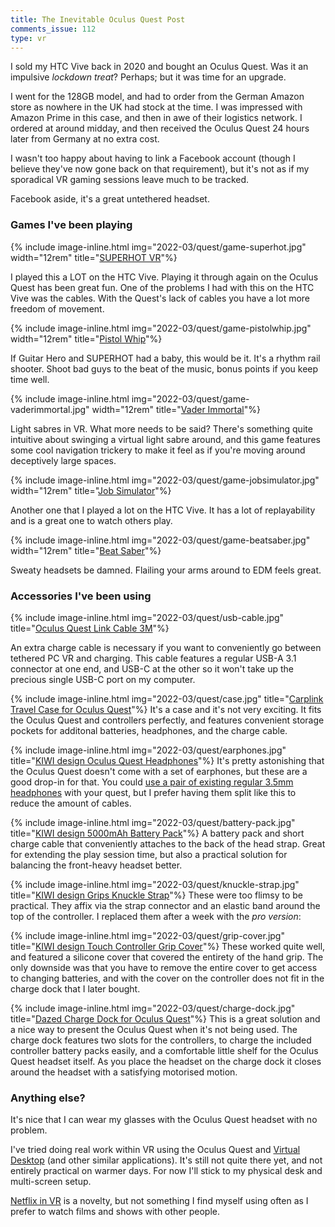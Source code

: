 ```yaml
---
title: The Inevitable Oculus Quest Post
comments_issue: 112
type: vr
---
```


I sold my HTC Vive back in 2020 and bought an Oculus Quest. Was it an impulsive _lockdown treat_? Perhaps; but it was time for an upgrade.

I went for the 128GB model, and had to order from the German Amazon store as nowhere in the UK had stock at the time. I was impressed with Amazon Prime in this case, and then in awe of their logistics network. I ordered at around midday, and then received the Oculus Quest 24 hours later from Germany at no extra cost.

I wasn't too happy about having to link a Facebook account (though I believe they've now gone back on that requirement), but it's not as if my sporadical VR gaming sessions leave much to be tracked.

Facebook aside, it's a great untethered headset.

### Games I've been playing

{% include image-inline.html img="2022-03/quest/game-superhot.jpg" width="12rem" title="[SUPERHOT VR](https://www.oculus.com/experiences/quest/1921533091289407)"%}

I played this a LOT on the HTC Vive. Playing it through again on the Oculus Quest has been great fun. One of the problems I had with this on the HTC Vive was the cables. With the Quest's lack of cables you have a lot more freedom of movement.

{% include image-inline.html img="2022-03/quest/game-pistolwhip.jpg" width="12rem" title="[Pistol Whip](https://www.oculus.com/experiences/quest/2104963472963790)"%}

If Guitar Hero and SUPERHOT had a baby, this would be it. It's a rhythm rail shooter. Shoot bad guys to the beat of the music, bonus points if you keep time well.

{% include image-inline.html img="2022-03/quest/game-vaderimmortal.jpg" width="12rem" title="[Vader Immortal](https://www.oculus.com/experiences/quest/464321471738039/)"%}

Light sabres in VR. What more needs to be said? There's something quite intuitive about swinging a virtual light sabre around, and this game features some cool navigation trickery to make it feel as if you're moving around deceptively large spaces. 

{% include image-inline.html img="2022-03/quest/game-jobsimulator.jpg" width="12rem" title="[Job Simulator](https://www.oculus.com/experiences/quest/3235570703151406)"%}

Another one that I played a lot on the HTC Vive. It has a lot of replayability and is a great one to watch others play.

{% include image-inline.html img="2022-03/quest/game-beatsaber.jpg" width="12rem" title="[Beat Saber](https://www.oculus.com/experiences/quest/2448060205267927)"%}

Sweaty headsets be damned. Flailing your arms around to EDM feels great.

<div class="clear"></div>

### Accessories I've been using

{% include image-inline.html img="2022-03/quest/usb-cable.jpg" title="[Oculus Quest Link Cable 3M](https://smile.amazon.co.uk/gp/product/B088BTHDFJ/ref=ppx_yo_dt_b_search_asin_title?ie=UTF8&psc=1)"%}

An extra charge cable is necessary if you want to conveniently go between tethered PC VR and charging. This cable features a regular USB-A 3.1 connector at one end, and USB-C at the other so it won't take up the precious single USB-C port on my computer.

{% include image-inline.html img="2022-03/quest/case.jpg" title="[Carplink Travel Case for Oculus Quest](https://smile.amazon.co.uk/gp/product/B07SRS93XZ/ref=ppx_yo_dt_b_search_asin_title?ie=UTF8&psc=1)"%}
It's a case and it's not very exciting. It fits the Oculus Quest and controllers perfectly, and features convenient storage pockets for additonal batteries, headphones, and the charge cable.

{% include image-inline.html img="2022-03/quest/earphones.jpg" title="[KIWI design Oculus Quest Headphones](https://smile.amazon.co.uk/gp/product/B081V8C3B3/ref=ppx_yo_dt_b_search_asin_title?ie=UTF8&psc=1)"%}
It's pretty astonishing that the Oculus Quest doesn't come with a set of earphones, but these are a good drop-in for that. You could [use a pair of existing regular 3.5mm headphones](https://support.oculus.com/articles/headsets-and-accessories/using-your-headset/using-headphones) with your quest, but I prefer having them split like this to reduce the amount of cables.

{% include image-inline.html img="2022-03/quest/battery-pack.jpg" title="[KIWI design 5000mAh Battery Pack](https://smile.amazon.co.uk/gp/product/B08628GZGH/ref=ppx_yo_dt_b_search_asin_title?ie=UTF8&psc=1)"%}
A battery pack and short charge cable that conveniently attaches to the back of the head strap. Great for extending the play session time, but also a practical solution for balancing the front-heavy headset better.

{% include image-inline.html img="2022-03/quest/knuckle-strap.jpg" title="[KIWI design Grips Knuckle Strap](https://smile.amazon.co.uk/gp/product/B07XXZWKLG/ref=ppx_yo_dt_b_search_asin_title?ie=UTF8&psc=1)"%}
These were too flimsy to be practical. They affix via the strap connector and an elastic band around the top of the controller. I replaced them after a week with the _pro version_:

{% include image-inline.html img="2022-03/quest/grip-cover.jpg" title="[KIWI design Touch Controller Grip Cover](https://smile.amazon.co.uk/gp/product/B08C3295GR/ref=ppx_yo_dt_b_search_asin_title?ie=UTF8&psc=1)"%}
These worked quite well, and featured a silicone cover that covered the entirety of the hand grip. The only downside was that you have to remove the entire cover to get access to changing batteries, and with the cover on the controller does not fit in the charge dock that I later bought.

{% include image-inline.html img="2022-03/quest/charge-dock.jpg" title="[Dazed Charge Dock for Oculus Quest](https://smile.amazon.co.uk/gp/product/B07XB7D6ZD/ref=ppx_yo_dt_b_search_asin_title?ie=UTF8&psc=1)"%}
This is a great solution and a nice way to present the Oculus Quest when it's not being used. The charge dock features two slots for the controllers, to charge the included controller battery packs easily, and a comfortable little shelf for the Oculus Quest headset itself. As you place the headset on the charge dock it closes around the headset with a satisfying motorised motion.

### Anything else?

It's nice that I can wear my glasses with the Oculus Quest headset with no problem.

I've tried doing real work within VR using the Oculus Quest and [Virtual Desktop](https://www.oculus.com/experiences/quest/2017050365004772) (and other similar applications). It's still not quite there yet, and not entirely practical on warmer days. For now I'll stick to my physical desk and multi-screen setup.

[Netflix in VR](https://www.oculus.com/experiences/quest/2184912004923042) is a novelty, but not something I find myself using often as I prefer to watch films and shows with other people.

